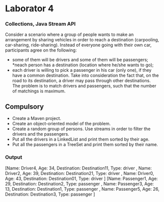 # Laborator 4

### Collections, Java Stream API
Consider a scenario where a group of people wants to make an arrangement by sharing vehicles in order to reach a destination (carpooling, car-sharing, ride-sharing).
Instead of everyone going with their own car, participants agree on the following:
* some of them will be drivers and some of them will be passengers;
*neach person has a destination (location where he/she wants to go);
* each driver is willing to pick a passenger in his car (only one), if they have a common destination.
Take into consideration the fact that, on the road to its destination, a driver may pass through other destinations.  
The problem is to match drivers and passengers, such that the number of matchings is maximum.

## Compulsory

* Create a Maven project.
* Create an object-oriented model of the problem.
* Create a random group of persons. Use streams in order to filter the drivers and the passengers.
* Put all the drivers in a LinkedList and print them sorted by their age.
* Put all the passengers in a TreeSet and print them sorted by their name.

### Output
[Name: Driver4, Age: 34, Destination: Destination11, Type: driver
, Name: Driver2, Age: 39, Destination: Destination21, Type: driver
, Name: Driver0, Age: 43, Destination: Destination01, Type: driver
]
[Name: Passenger1, Age: 29, Destination: Destination2, Type: passenger
, Name: Passenger3, Age: 13, Destination: Destination1, Type: passenger
, Name: Passenger5, Age: 26, Destination: Destination3, Type: passenger
]
